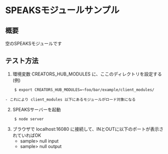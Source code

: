 # SPEAKSモジュールサンプル

## 概要
空のSPEAKSモジュールです

## テスト方法
1. 環境変数 CREATORS_HUB_MODULES に、ここのディレクトリを設定する
(例)
```
    $ export CREATORS_HUB_MODULES=~foo/bar/example/client_modules/
```
    - これにより client_modules 以下にあるモジュールがロード対象になる
    
2. SPEAKSサーバーを起動
```
    $ node server
```

3. ブラウザで localhost:16080 に接続して、INとOUTに以下のポートが表示されていればOK
    - sample> null input
    - sample> null output
